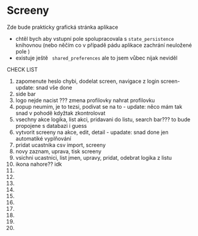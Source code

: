 # Screeny
Zde bude prakticky grafická stránka aplikace 
- chtěl bych aby vstupní pole spolupracovala s ```state_persistence``` knihovnou (nebo něčím co v případě pádu aplikace zachrání neuložené  pole )
- existuje ještě ``` shared_preferences```  ale to jsem vůbec nijak neviděl 




CHECK LIST

1) zapomenute heslo chybi, dodelat screen, navigace z login screen- update: snad vše done
2) side bar
3) logo nejde nacist ??? zmena profilovky nahrat profilovku
4) popup neumim, je to tezsi, podivat se na to - update: něco mám tak snad v pohodě kdyžtak zkontrolovat
5) vsechny akce logika, list akci, pridavani do listu, search bar??? to bude propojene s databazi i guess
6) vytvorit screeny na akce, edit, detail - upadate: snad done jen automatiké vyplňování 
7) pridat ucastnika csv import, screeny 
8) novy zaznam, uprava, tisk screeny
9) vsichni ucastnici, list jmen, upravy, pridat, odebrat logika z listu
10) ikona nahore?? idk
11) 
12) 
13) 
14) 
15) 
16) 
17) 
18) 
19) 
20) 
